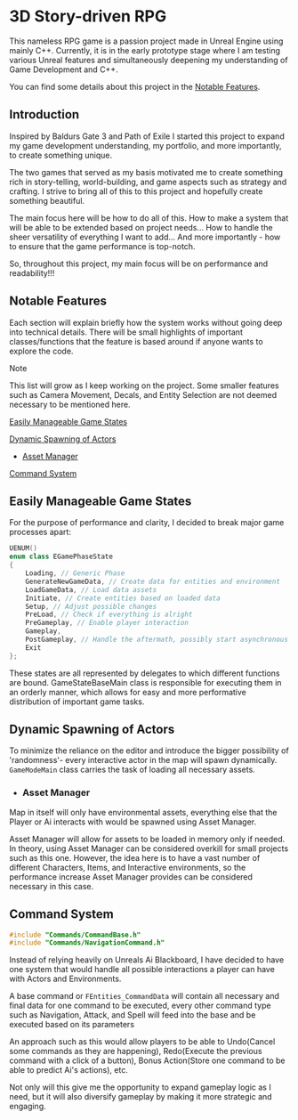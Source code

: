 # 3D Story-driven RPG
This nameless RPG game is a passion project made in Unreal Engine using mainly C++. Currently, it is in the early prototype stage where I am testing various Unreal features and simultaneously deepening my understanding of Game Development and C++.

You can find some details about this project in the [Notable Features](#notable-features).

## Introduction
Inspired by Baldurs Gate 3 and Path of Exile I started this project to expand my game development understanding, my portfolio, and more importantly, to create something unique.

The two games that served as my basis motivated me to create something rich in story-telling, world-building, and game aspects such as strategy and crafting. I strive to bring all of this to this project and hopefully create something beautiful.

The main focus here will be how to do all of this. How to make a system that will be able to be extended based on project needs... How to handle the sheer versatility of everything I want to add... And more importantly - how to ensure that the game performance is top-notch.

So, throughout this project, my main focus will be on performance and readability!!!

## Notable Features
Each section will explain briefly how the system works without going deep into technical details. There will be small highlights of important classes/functions that the feature is based around if anyone wants to explore the code.

>[!NOTE]
>This list will grow as I keep working on the project. Some smaller features such as Camera Movement, Decals, and Entity Selection are not deemed necessary to be mentioned here.

 [Easily Manageable Game States](#easily-manageable-game-states)

 [Dynamic Spawning of Actors](#dynamic-spawning-of-actors)
 - [Asset Manager](#asset-manager)

 [Command System](#command-system)

## Easily Manageable Game States
For the purpose of performance and clarity, I decided to break major game processes apart:

```cpp
UENUM()
enum class EGamePhaseState
{
	Loading, // Generic Phase
	GenerateNewGameData, // Create data for entities and environment
	LoadGameData, // Load data assets
	Initiate, // Create entities based on loaded data
	Setup, // Adjust possible changes
	PreLoad, // Check if everything is alright
	PreGameplay, // Enable player interaction
	Gameplay,
	PostGameplay, // Handle the aftermath, possibly start asynchronous loading of assets for the next level
	Exit
};
```
These states are all represented by delegates to which different functions are bound. GameStateBaseMain class is responsible for executing them in an orderly manner, which allows for easy and more performative distribution of important game tasks.

## Dynamic Spawning of Actors
To minimize the reliance on the editor and introduce the bigger possibility of 'randomness'- every interactive actor in the map will spawn dynamically. <code>GameModeMain</code> class carries the task of loading all necessary assets.

 - ### Asset Manager
Map in itself will only have environmental assets, everything else that the Player or Ai interacts with would be spawned using Asset Manager.

Asset Manager will allow for assets to be loaded in memory only if needed. In theory, using Asset Manager can be considered overkill for small projects such as this one. However, the idea here is to have a vast number of different Characters, Items, and Interactive environments, so the performance increase Asset Manager provides can be considered necessary in this case.

## Command System
```cpp
#include "Commands/CommandBase.h"
#include "Commands/NavigationCommand.h"
```

Instead of relying heavily on Unreals Ai Blackboard, I have decided to have one system that would handle all possible interactions a player can have with Actors and Environments. </br>

A base command or <code>FEntities_CommandData</code> will contain all necessary and final data for one command to be executed, every other command type such as Navigation, Attack, and Spell will feed into the base and be executed based on its parameters </br>

An approach such as this would allow players to be able to Undo(Cancel some commands as they are happening), Redo(Execute the previous command with a click of a button), Bonus Action(Store one command to be able to predict Ai's actions), etc.</br>

Not only will this give me the opportunity to expand gameplay logic as I need, but it will also diversify gameplay by making it more strategic and engaging.</br>
